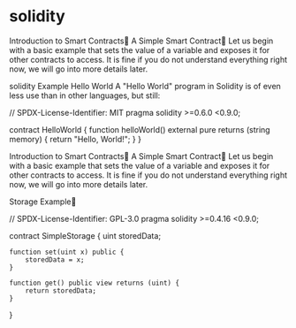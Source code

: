 # solidity
Introduction to Smart Contracts A Simple Smart Contract Let us begin with a basic example that sets the value of a variable and exposes it for other contracts to access. It is fine if you do not understand everything right now, we will go into more details later.


solidity Example Hello World
A "Hello World" program in Solidity is of even less use than in other languages, but still:

// SPDX-License-Identifier: MIT
pragma solidity >=0.6.0 <0.9.0;

contract HelloWorld {
    function helloWorld() external pure returns (string memory) {
        return "Hello, World!";
    }
}


Introduction to Smart Contracts
A Simple Smart Contract
Let us begin with a basic example that sets the value of a variable and exposes it for other contracts to access. It is fine if you do not understand everything right now, we will go into more details later.

Storage Example

// SPDX-License-Identifier: GPL-3.0
pragma solidity >=0.4.16 <0.9.0;

contract SimpleStorage {
    uint storedData;

    function set(uint x) public {
        storedData = x;
    }

    function get() public view returns (uint) {
        return storedData;
    }
}
